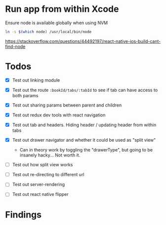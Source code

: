 
# Run app from within Xcode

Ensure node is available globally when using NVM

```bash
ln -s $(which node) /usr/local/bin/node
```
https://stackoverflow.com/questions/44492197/react-native-ios-build-cant-find-node



# Todos

- [x] Test out linking module
- [x] Test out the route `:bookId/tabs/:tabId` to see if tab can have access to both params
- [x] Test out sharing params between parent and children
- [x] Test out redux dev tools with react navigation
- [x] Test out tab and headers. Hiding header / updating header from within tabs
- [x] Test out drawer navigator and whether it could be used as "split view"
  - Can in theory work by toggling the "drawerType", but going to be insanely hacky... Not worth it.
- [ ] Test out how split view works
- [ ] Test out re-directing to different url
- [ ] Test out server-rendering
- [ ] Test out react native flipper


# Findings

